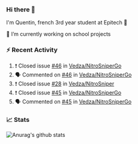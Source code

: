 ### Hi there 👋

I'm Quentin, french 3rd year student at Epitech :raised_hands: 

🔭 I’m currently working on school projects

### :zap: Recent Activity

<!--START_SECTION:activity-->
1. ❗️ Closed issue [#46](https://github.com/Vedza/NitroSniperGo/issues/46) in [Vedza/NitroSniperGo](https://github.com/Vedza/NitroSniperGo)
2. 🗣 Commented on [#46](https://github.com/Vedza/NitroSniperGo/issues/46) in [Vedza/NitroSniperGo](https://github.com/Vedza/NitroSniperGo)
3. ❗️ Closed issue [#28](https://github.com/Vedza/NitroSniper/issues/28) in [Vedza/NitroSniper](https://github.com/Vedza/NitroSniper)
4. ❗️ Closed issue [#45](https://github.com/Vedza/NitroSniperGo/issues/45) in [Vedza/NitroSniperGo](https://github.com/Vedza/NitroSniperGo)
5. 🗣 Commented on [#45](https://github.com/Vedza/NitroSniperGo/issues/45) in [Vedza/NitroSniperGo](https://github.com/Vedza/NitroSniperGo)
<!--END_SECTION:activity-->


### 📈 Stats

![Anurag's github stats](https://github-readme-stats.vercel.app/api?username=vedza&show_icons=false&theme=dark)
